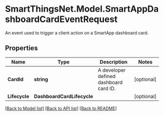 # SmartThingsNet.Model.SmartAppDashboardCardEventRequest
An event used to trigger a client action on a SmartApp dashboard card. 
## Properties

Name | Type | Description | Notes
------------ | ------------- | ------------- | -------------
**CardId** | **string** | A developer defined dashboard card ID. | [optional] 
**Lifecycle** | **DashboardCardLifecycle** |  | [optional] 

[[Back to Model list]](../README.md#documentation-for-models) [[Back to API list]](../README.md#documentation-for-api-endpoints) [[Back to README]](../README.md)

